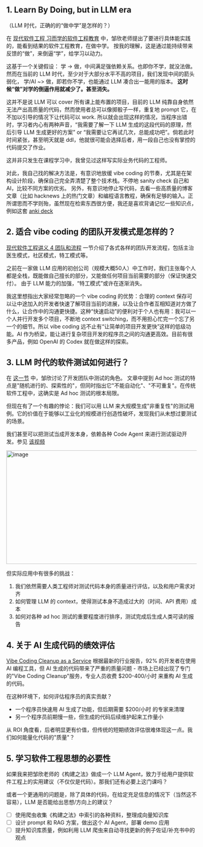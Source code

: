 
## 1. Learn By Doing, but in LLM era
（LLM 时代，正确的的“做中学”是怎样的？）

在 [现代软件工程 习而学的软件工程教育](https://www.cnblogs.com/xinz/archive/2012/01/08/2316717.html) 中，邹欣老师提出了要进行具体能实践的，能看到结果的软件工程教育，在做中学。
按我的理解，这是通过能持续带来反馈的“做”，来倒逼“学”，给学习以动力。

这基于一个关键假设：
学 -> 做，中间满足强依赖关系。也即你不学，就没法做。
然而在当前的 LLM 时代，至少对于大部分水平不高的项目，我们发现中间的箭头弱化，
学/AI ~> 做，即若你不学，也能通过 LLM 凑合出一能用的版本。
**这时候“做”对学的倒逼作用就减少了。甚至消失。**

这并不是说 LLM 可以 cover 所有课上能布置的项目，目前的 LLM 纯靠自身依然无法产出高质量的代码，然而使用者总可以像掷骰子一样，重复地 prompt 它，在不加以引导的情况下让代码可以 work.
所以就会出现这样的情况，当程序出错时，学习者内心有两种声音，“我需要了解一下 LLM 生成的这段代码的原理，然后引导 LLM 生成更好的方案” or “我需要让它再试几次，总能成功吧”。倘若此时时间紧张，甚至明天就是 ddl，他就很可能会选择后者，用一段自己也没有掌控的代码提交了作业。

这并非只发生在课程学习中，我曾见过这样写实际业务代码的工程师。

对此，我自己找的解决方法是，有意识地放缓 vibe coding 的节奏，尤其是在架构设计阶段，确保自己完全弄清楚了整个技术栈。不停地 sanity check 自己和 AI，比较不同方案的优劣。
另外，有意识地停止写代码，去看一些高质量的博客文章（比如 hacknews 上的热门文章）和编程语言教程，确保有足够的输入。正所谓思而不学则殆，虽然现在检索东西很方便，我还是喜欢背诵记忆一些知识点，例如这套 [anki deck ](https://ido777.github.io/system-design-primer-update/en/sd_anki_flashcards.html)

## 2. 适合 vibe coding 的团队开发模式是怎样的？

[现代软件工程讲义 4 团队和流程](https://www.cnblogs.com/xinz/archive/2011/10/07/2200511.html) 一节介绍了各式各样的团队开发流程，包括主治医生模式，社区模式，特工模式等。

之前在一家做 LLM 应用的初创公司（规模大概50人）中工作时，我们主张每个人都是全栈，既能做自己擅长的部分，又能做任何项目当前需要的部分（保证快速交付）。
由于 LLM 能力的加强，“特工模式”或许在逐渐消失。

我这里想指出大家经常忽略的一个 vibe coding 的优势：合理的 context 保存可以让中途加入的开发者快速了解项目当前的进展，以及让合作者互相知道对方做了什么，让合作中的沟通更快捷。这种“快速启动”的便利对于个人也有用：我可以一个人并行开发多个项目，不断地 context switching，而不用担心忙完一个忘了另一个的细节。所以 vibe coding 远不止有“让简单的项目开发更快”这样的低级功能。AI 作为桥梁，能让进行复杂项目开发的程序员之间的沟通更高效。目前有很多产品，例如 OpenAI 的 Codex 就在做这样的探索。

## 3. LLM 时代的软件测试如何进行？

在 [这一节](https://www.cnblogs.com/xinz/p/3857368.html) 中，邹欣讨论了开发团队中测试的角色。
文章中提到 Ad hoc 测试的特点是"随机进行的、探索性的"，但同时指出它"不能自动化"、"不可重复"。在传统软件工程中，这确实是 Ad hoc 测试的根本局限。

但现在有了一个有趣的悖论：我们可以用 LLM 来大规模生成"非重复性"的测试用例。它的价值在于能够以工业化的规模进行创造性破坏，发现我们从未想过要测试的场景。

我们甚至可以把测试当成开发本身，依赖各种 Code Agent 来进行测试驱动开发。参见 [该视频](https://www.bilibili.com/video/BV13MpCzjEa3/?vd_source=ee5d436c57dcb81255f798532317c6db)

<img width="600" height="300" alt="image" src="https://github.com/user-attachments/assets/e5e305a1-4d97-4c79-840b-cdb927a3329f" />

但实际应用中有很多的挑战：
1. 我们依然需要人类工程师对测试代码本身的质量进行评估，以及和用户需求对齐
2. 如何管理 LLM 的 context，使得测试本身不造成过大的（时间、API 费用）成本
3. 如何对各种 ad hoc 测试的重要程度进行排序，测试完成后生成人类可读的报告

## 4. 关于 AI 生成代码的绩效评估

[Vibe Coding Cleanup as a Service](https://donado.co/en/articles/2025-09-16-vibe-coding-cleanup-as-a-service/)
根据最新的行业报告，92% 的开发者在使用 AI 编程工具，但 AI 生成的代码带来了严重的质量问题 - 市场上已经出现了专门的"Vibe Coding Cleanup"服务，专业人员收费 $200-400/小时 来重构 AI 生成的代码。

在这种环境下，如何评估程序员的真实贡献？

- 一个程序员快速用 AI 生成了功能，但后期需要 $200/小时 的专家来清理
- 另一个程序员前期慢一些，但生成的代码后续维护起来工作量小

从 ROI 角度看，后者明显更有价值，但传统的短期绩效评估很难体现这一点。我们如何能量化代码的"质量"？

## 5. 学习软件工程思想的必要性

如果我来把邹欣老师的《构建之法》做成一个 LLM Agent，致力于给用户提供软件工程上的实用建议（不仅仅是代码）。那我们还有必要上这门课吗？

或者一个更通用的问题是，除了具体的代码，在给定充足信息的情况下（当然这不容易），LLM 是否能给出思想/方向上的建议？

- [ ] 使用爬虫收集《构建之法》中索引的各种资料，整理成向量知识库
- [ ] 设计 prompt 和 RAG 方案，做出这个 AI Agent，部署 demo 应用
- [ ] 提升知识库质量，例如利用 LLM 爬虫来自动寻找更新的例子佐证/补充书中的观点

